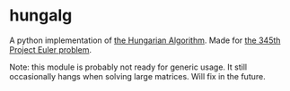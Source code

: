 # hungalg

A python implementation of [the Hungarian Algorithm](http://en.wikipedia.org/wiki/Hungarian_algorithm). Made for [the 345th Project Euler problem](https://projecteuler.net/problem=345).

Note: this module is probably not ready for generic usage. It still occasionally hangs when solving large matrices. Will fix in the future.